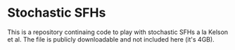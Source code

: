 # Stochastic SFHs

This is a repository continaing code to play with stochastic SFHs a la Kelson et al.
The file is publicly downloadable and not included here (it's 4GB).

